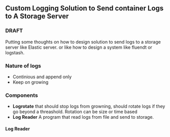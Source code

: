 ## Custom Logging Solution to Send container Logs to A Storage Server 

### DRAFT 

Putting some thoughts on how to design solution to send logs to a storage server like Elastic server.
or like how to design a system like fluendt or logstash.


### Nature of logs 

* Continious and append only
* Keep on growing


### Components 

* **Logrotate** that should stop logs from growning, should rotate logs if they go beyond a threashold. Rotation can be size or time based
* **Log Reader** A program that read logs from file and send to storage.

#### Log Reader

